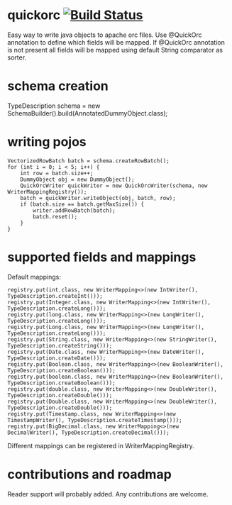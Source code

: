 # quickorc [![Build Status](https://travis-ci.org/jaimess/quickorc.svg?branch=master)](https://travis-ci.org/jaimess/quickorc#master)
Easy way to write java objects to apache orc files. Use @QuickOrc annotation to define which fields will be mapped. If @QuickOrc annotation is not present all fields will be mapped using default String comparator as sorter.
# schema creation
TypeDescription schema = new SchemaBuilder().build(AnnotatedDummyObject.class);
# writing pojos
    VectorizedRowBatch batch = schema.createRowBatch();
    for (int i = 0; i < 5; i++) {
        int row = batch.size++;
        DummyObject obj = new DummyObject();
        QuickOrcWriter quickWriter = new QuickOrcWriter(schema, new WriterMappingRegistry());
        batch = quickWriter.writeObject(obj, batch, row);
        if (batch.size == batch.getMaxSize()) {
            writer.addRowBatch(batch);
            batch.reset();
        }
    }

# supported fields and mappings
Default mappings:

    registry.put(int.class, new WriterMapping<>(new IntWriter(), TypeDescription.createInt()));
    registry.put(Integer.class, new WriterMapping<>(new IntWriter(), TypeDescription.createLong()));
    registry.put(long.class, new WriterMapping<>(new LongWriter(), TypeDescription.createLong()));
    registry.put(Long.class, new WriterMapping<>(new LongWriter(), TypeDescription.createLong()));
    registry.put(String.class, new WriterMapping<>(new StringWriter(), TypeDescription.createString()));
    registry.put(Date.class, new WriterMapping<>(new DateWriter(), TypeDescription.createDate()));
    registry.put(Boolean.class, new WriterMapping<>(new BooleanWriter(), TypeDescription.createBoolean()));
    registry.put(boolean.class, new WriterMapping<>(new BooleanWriter(), TypeDescription.createBoolean()));
    registry.put(double.class, new WriterMapping<>(new DoubleWriter(), TypeDescription.createDouble()));
    registry.put(Double.class, new WriterMapping<>(new DoubleWriter(), TypeDescription.createDouble()));
    registry.put(Timestamp.class, new WriterMapping<>(new TimestampWriter(), TypeDescription.createTimestamp()));
    registry.put(BigDecimal.class, new WriterMapping<>(new DecimalWriter(), TypeDescription.createDecimal()));
Different mappings can be registered in WriterMappingRegistry.

# contributions and roadmap

Reader support will probably added. Any contributions are welcome.
